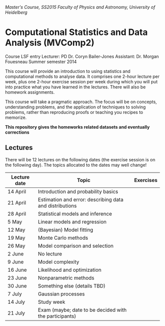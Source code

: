 *Master's Course, SS2015
Faculty of Physics and Astronomy, University of Heidelberg*

# Computational Statistics and Data Analysis (MVComp2)

Course LSF entry
Lecturer: PD Dr. Coryn Bailer-Jones
Assistant: Dr. Morgan Fouesneau
Summer semester 2014

This course will provide an introduction to using statistics and computational
methods to analyse data. It comprises one 2-hour lecture per week, plus one
2-hour exercise session per week during which you will put into practice what
you have learned in the lectures. There will also be homework assignments. 

This course will take a pragmatic approach. The focus will be on concepts,
understanding problems, and the application of techniques to solving problems,
rather than reproducing proofs or teaching you recipes to memorize.

**This repository gives the homeworks related datasets and eventually corrections**


## Lectures

There will be 12 lectures on the following dates (the exercise session is on the
following day). The topics allocated to the dates may well change!

| Lecture date	| Topic                                                   | Exercises |
|---------------|---------------------------------------------------------|-----------|
| 14 April      | Introduction and probability basics                     |           | 
| 21 April      | Estimation and error: describing data and distributions |           | 
| 28 April      | Statistical models and inference                        |           | 
| 5 May         | Linear models and regression                            |           | 
| 12 May        | (Bayesian) Model fitting                                |           | 
| 19 May        | Monte Carlo methods                                     |           | 
| 26 May        | Model comparison and selection                          |           | 
| 2 June        | No lecture                                              |           | 
| 9 June        | Model complexity                                        |           | 
| 16 June       | Likelihood and optimization                             |           | 
| 23 June       | Nonparametric methods                                   |           | 
| 30 June       | Something else (details TBD)                            |           | 
| 7 July        | Gaussian processes                                      |           | 
| 14 July       | Study week                                              |           | 
| 21 July       | Exam (maybe; date to be decided with the participants)  |           | 
